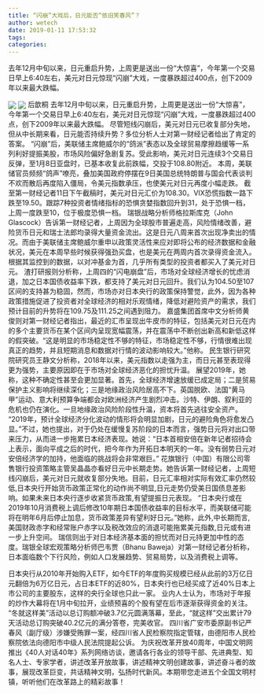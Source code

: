 ```yaml
---
title: “闪崩”大戏后，日元能否“依旧笑春风”？
author: wetech
date: 2019-01-11 17:53:32
tags: 
categories: 
---
```

去年12月中旬以来，日元重启升势，上周更是送出一份“大惊喜”，今年第一个交易日早上6:40左右，美元对日元惊现“闪崩”大戏，一度暴跌超过400点，创下2009年以来最大跌幅。
<!-- more -->
<img align="center" border="0" src="https://imgcdn.yicai.com/uppics/images/2019/01/005901136d32aae1cc5d87e2f552e5aa.jpg" />
<img align="center" border="0" src="https://imgcdn.yicai.com/uppics/images/2019/01/dc66722eee2eaa5cc8351a36d3bf59ed.jpg" />
后歆桐
去年12月中旬以来，日元重启升势，上周更是送出一份“大惊喜”，今年第一个交易日早上6:40左右，美元对日元惊现“闪崩”大戏，一度暴跌超过400点，创下2009年以来最大跌幅。
尽管短线闪崩后，美元对日元已收复部分失地，但从中长期来看，日元能否持续升势？多位分析人士对第一财经记者给出了肯定的答案。
“闪崩”后，美联储主席鲍威尔的“鸽派”表态以及全球贸易摩擦趋缓等一系列利好提振美股，市场风险偏好急剧复苏。受此影响，美元对日元连续3个交易日反弹，至1月8日亚盘时，已基本收复此前跌幅，交投于108.80附近。
本周，美联储官员频频“鸽声”嘹亮，叠加美国政府停摆在9日美国总统特朗普与国会代表谈判不欢而散后再度陷入僵局，令美元指数承压，也使美元对日元再度小幅走跌。
截至第一财经记者11日下午截稿时，美元对日元汇价为108.30。VIX恐慌指数一路下跌至19.50。跟踪7种投资者情绪指标的恐惧贪婪指数回升到31，处于恐惧一档，上周一度跌至10，位于极度恐惧一档。
瑞银战略分析师格拉斯库克（John Glascock）告诉第一财经记者，上周因为全球股市普遍走高，风险情绪改善，避险货币日元和瑞士法郎均录得大量资金流出。这是日元八周来首次出现净卖出的情况。而由于美联储主席鲍威尔重申以政策灵活性来应对即将公布的经济数据和金融状况，美元在本周早些时候获得强劲买盘，也是美元在两周内首次录得资金流入。根据其监控到的数据，以对冲基金为首，几乎所有类型的投资者都买入了美元对日元。
渣打研报则分析称，上周四的“闪电崩盘”后，市场对全球经济增长的忧虑消退，加之日本国债收益率下跌，都支持了美元对日元回升。我们认为104.50至107区间的支持甚为稳固，然而，市场亦对日本央行的政策保持警觉，此外，因为各种政策措施促进了投资者对全球经济的相对乐观情绪，降低对避险资产的需求，我们预计目前的升势将在109.75及111.25之间遇到阻力。
嘉盛集团首席中文分析师黄俊则对第一财经记者指出，最近的汇市呈现出牛皮市的特征，包括美元对日元在内的多个主要货币在某个区间内呈现宽幅震荡，并在震荡中不断创出新高和新低这样的假突破。“这是明显的市场稳定性不够的特征，市场稳定性不够，行情很难出现真正的趋势，并且短期消息和数据对行情的波动影响较大。”他称。
民生银行研究院研究员王静文分析称，2018年以来，美元指数以走强为主，而日元甚至表现得更为强势，主要原因即在于市场对全球经济恶化的担忧升温。
展望2019年，她称，这种不确定性甚至会更加显著。首先，全球经济增速放缓已成定局；二是贸易保护主义影响将继续深化；三是地缘政治风险居高不下。英国脱欧、法国“黄马甲”运动、意大利预算争端都会对欧洲经济产生剧烈冲击。沙特、伊朗、叙利亚的危机也仍在演化。一旦地缘政治风险阶段性升温，资本将首先逃往安全资产。
“2019年，预计全球经济分化波动的情形将会明显加剧，日元的避险角色将愈发凸显。”不过，她也提出，对于仍处在缓慢复苏阶段的日本而言，强势日元将对出口带来压力，从而进一步拖累日本经济表现。她说：“日本首相安倍在新年记者招待会上表示，面向平成之后的时代，把今年作为开拓日本明天的一年。没有弱势日元对安倍经济学的加持，他面临的挑战将会非常艰巨。”
花旗银行（中国）有限公司零售银行投资策略主管吴晶晶亦看好日元中长期走势。她告诉第一财经记者，上周短线闪崩后，美元对日元就收复部分失地。目前，日元汇率相对实际有效汇率仍然较低,日本央行开始货币政策正常化的动作尚不明显,日元走势仍受美日国债息差影响。如果未来日本央行逐步收紧货币政策,有望提振日元表现。
“日本央行或在2019年10月消费税上调后修改10年期日本国债收益率的目标水平，而美联储可能将在明年6月后停止加息，货币政策差异有望利好日元。”她称，此外,中长期而言,美国财政赤字和经常账户赤字以及税改效应的消退可能拖累美元指数,日元或有进一步上升空间。
瑞信则出于对日本经济基本面的担忧而对日元持更加中性的态度。瑞银全球宏观策略分析师巴韦贾（Bhanu Baweja）对第一财经记者分析称，日本面临数个下行风险，例如人口发展趋势、贸易局势，以及消费税上调等。
 
 
日本央行从2010年开始购入ETF，如今ETF的年度购买规模已经从此前的3万亿日元翻倍为6万亿日元，占日本ETF的近80%，日本央行也已经买成了近40%日本上市公司的主要股东，这样的央行全球也只此一家。
业内人士认为，市场对于年报的炒作大幕将在1月中旬拉开，业绩预喜的个股有望在后市逐渐获得资金的关注。
“冬就这样美”活动以总订购额冲破3.7亿元圆满落幕，至此，“就这样”交出累计79天活动总订购突破40.2亿元的满分答卷，完美收官。
四川省广安市委原副书记严春风（副厅级）涉嫌受贿罪一案，经四川省人民检察院指定管辖，由德阳市人民检察院依法向德阳市中级人民法院提起公诉。
为庆祝改革开放40周年，中国文明网推出《40人对话40年》系列网络访谈，邀请各行各业的领导干部、先进典型、知名人士、专家学者，讲述改革开放故事，讲述精神文明创建故事，讲述奋斗者的故事，展现改革巨变，共话精神文明，弘扬时代新风。本期带您走进五个全国文明村镇，听听他们在改革路上的精彩故事！
